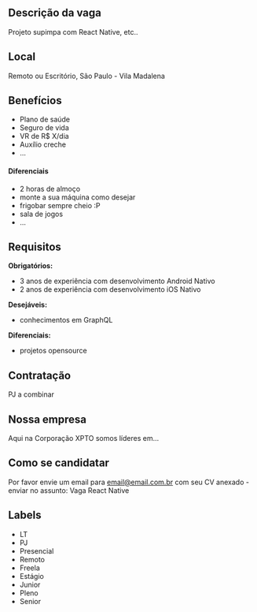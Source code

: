 <!--
==================================================
POR FAVOR, SÓ POSTE SE A VAGA FOR PARA TRABALHAR COM REACT OU TECNOLOGIAS DO ECOSISTEMA!

Exemplo: `[São Paulo] React Native Developer na NOME DA EMPRESA`
==================================================
-->

## Descrição da vaga

Projeto supimpa com React Native, etc..

## Local

Remoto ou Escritório, São Paulo - Vila Madalena

## Benefícios

- Plano de saúde
- Seguro de vida
- VR de R$ X/dia
- Auxílio creche
- ...

#### Diferenciais

- 2 horas de almoço
- monte a sua máquina como desejar
- frigobar sempre cheio :P
- sala de jogos
- ...

## Requisitos

**Obrigatórios:**
- 3 anos de experiência com desenvolvimento Android Nativo
- 2 anos de experiência com desenvolvimento iOS Nativo

**Desejáveis:**
- conhecimentos em GraphQL

**Diferenciais:**
- projetos opensource

## Contratação

PJ a combinar

## Nossa empresa

Aqui na Corporação XPTO somos líderes em...

## Como se candidatar

Por favor envie um email para email@email.com.br com seu CV anexado - enviar no assunto: Vaga React Native

## Labels

- LT
- PJ
- Presencial
- Remoto
- Freela
- Estágio
- Junior
- Pleno
- Senior
